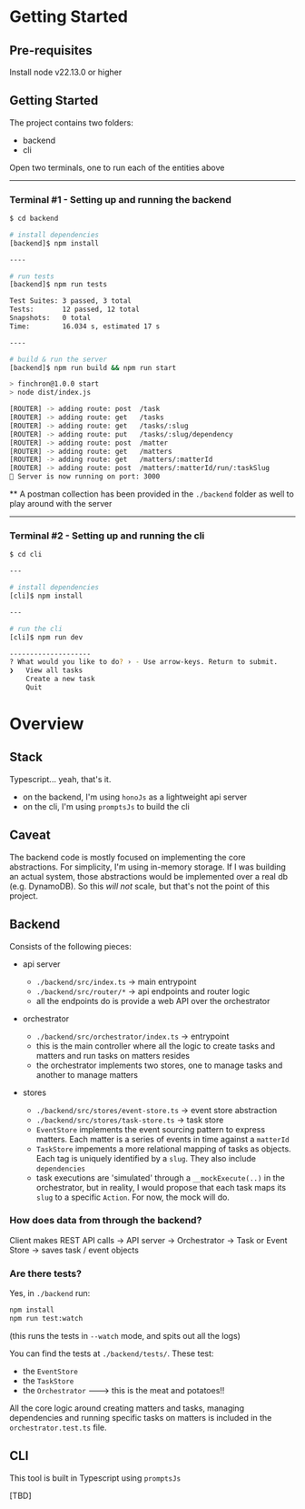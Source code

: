 # Getting Started

## Pre-requisites
Install node v22.13.0 or higher

## Getting Started
The project contains two folders:
- backend
- cli

Open two terminals, one to run each of the entities above

---

### Terminal #1 - Setting up and running the backend
```sh
$ cd backend

# install dependencies
[backend]$ npm install

----

# run tests
[backend]$ npm run tests

Test Suites: 3 passed, 3 total
Tests:       12 passed, 12 total
Snapshots:   0 total
Time:        16.034 s, estimated 17 s

----

# build & run the server 
[backend]$ npm run build && npm run start

> finchron@1.0.0 start
> node dist/index.js

[ROUTER] -> adding route: post  /task
[ROUTER] -> adding route: get   /tasks
[ROUTER] -> adding route: get   /tasks/:slug
[ROUTER] -> adding route: put   /tasks/:slug/dependency
[ROUTER] -> adding route: post  /matter
[ROUTER] -> adding route: get   /matters
[ROUTER] -> adding route: get   /matters/:matterId
[ROUTER] -> adding route: post  /matters/:matterId/run/:taskSlug
🏁 Server is now running on port: 3000
```

** A postman collection has been provided in the `./backend` folder as well to play around with the server

---

### Terminal #2 - Setting up and running the cli

```sh
$ cd cli

---

# install dependencies
[cli]$ npm install

---

# run the cli
[cli]$ npm run dev

--------------------
? What would you like to do? › - Use arrow-keys. Return to submit.
❯   View all tasks
    Create a new task
    Quit
```

# Overview

## Stack
Typescript... yeah, that's it.
- on the backend, I'm using `honoJs` as a lightweight api server
- on the cli, I'm using `promptsJs` to build the cli

## Caveat
The backend code is mostly focused on implementing the core abstractions. For simplicity, I'm using in-memory storage. If I was building an actual system, those abstractions would be implemented over a real db (e.g. DynamoDB). So this _will not_ scale, but that's not the point of this project.

## Backend

Consists of the following pieces:
- api server
    - `./backend/src/index.ts` -> main entrypoint
    - `./backend/src/router/*` -> api endpoints and router logic
    - all the endpoints do is provide a web API over the orchestrator

- orchestrator
    - `./backend/src/orchestrator/index.ts` -> entrypoint 
    - this is the main controller where all the logic to create tasks and matters and run tasks on matters resides
    - the orchestrator implements two stores, one to manage tasks and another to manage matters

- stores
    - `./backend/src/stores/event-store.ts` -> event store abstraction
    - `./backend/src/stores/task-store.ts` -> task store
    - `EventStore` implements the event sourcing pattern to express matters. Each matter is a series of events in time against a `matterId`
    - `TaskStore` impements a more relational mapping of tasks as objects. Each tag is uniquely identified by a `slug`. They also include `dependencies` 
    - task executions are 'simulated' through a `__mockExecute(..)` in the orchestrator, but in reality, I would propose that each task maps its `slug` to a specific `Action`. For now, the mock will do.

### How does data from through the backend?

Client makes REST API calls -> API server -> Orchestrator -> Task or Event Store -> saves task / event objects

### Are there tests?

Yes, in `./backend` run:
```sh
npm install
npm run test:watch
```

(this runs the tests in `--watch` mode, and spits out all the logs)

You can find the tests at `./backend/tests/`. These test:
- the `EventStore`
- the `TaskStore`
- the `Orchestrator` ---> this is the meat and potatoes!!

All the core logic around creating matters and tasks, managing dependencies and running specific tasks on matters is included in the `orchestrator.test.ts` file.

## CLI

This tool is built in Typescript using `promptsJs`

[TBD]
